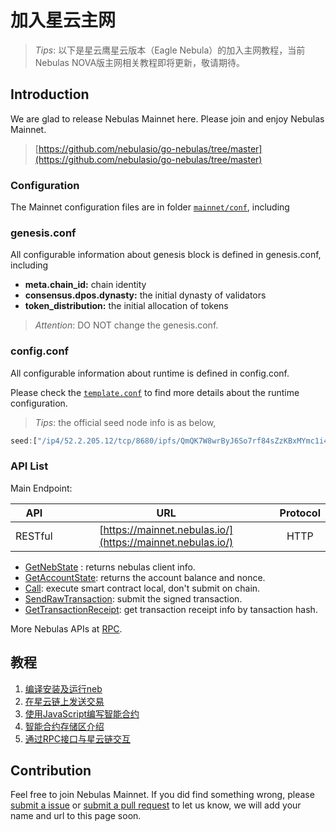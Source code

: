 # 加入星云主网

> _Tips_: 以下是星云鹰星云版本（Eagle Nebula）的加入主网教程，当前Nebulas NOVA版主网相关教程即将更新，敬请期待。

## Introduction

We are glad to release Nebulas Mainnet here. Please join and enjoy Nebulas Mainnet.


> [https://github.com/nebulasio/go-nebulas/tree/master](https://github.com/nebulasio/go-nebulas/tree/master)


### Configuration

The Mainnet configuration files are in folder [`mainnet/conf`](https://github.com/nebulasio/go-nebulas/tree/master/mainnet/conf), including

### genesis.conf

All configurable information about genesis block is defined in genesis.conf, including

* **meta.chain\_id:** chain identity
* **consensus.dpos.dynasty:** the initial dynasty of validators
* **token\_distribution:** the initial allocation of tokens

> _Attention_: DO NOT change the genesis.conf.

### config.conf

All configurable information about runtime is defined in config.conf.

Please check the [`template.conf`](https://github.com/smalloranges/wiki/tree/887270957eb99d971309610bc1fdafb6a2d9d552/resources/conf/template.conf) to find more details about the runtime configuration.

> _Tips_: the official seed node info is as below,

```javascript
seed:["/ip4/52.2.205.12/tcp/8680/ipfs/QmQK7W8wrByJ6So7rf84sZzKBxMYmc1i4a7JZsne93ysz5","/ip4/52.56.55.238/tcp/8680/ipfs/QmVy9AHxBpd1iTvECDR7fvdZnqXeDhnxkZJrKsyuHNYKAh","/ip4/13.251.33.39/tcp/8680/ipfs/QmVm5CECJdPAHmzJWN2X7tP335L5LguGb9QLQ78riA9gw3"]
```

### API List

Main Endpoint:

| API | URL | Protocol |
| --- | :---: | :---: |
| RESTful | [https://mainnet.nebulas.io/](https://mainnet.nebulas.io/) | HTTP |

* [GetNebState](https://github.com/nebulasio/wiki/blob/master/rpc.md#getnebstate) : returns nebulas client info.
* [GetAccountState](https://github.com/nebulasio/wiki/blob/master/rpc.md#getaccountstate): returns the account balance and nonce.
* [Call](https://github.com/nebulasio/wiki/blob/master/rpc.md#call): execute smart contract local, don't submit on chain.
* [SendRawTransaction](https://github.com/nebulasio/wiki/blob/master/rpc.md#sendrawtransaction): submit the signed transaction.
* [GetTransactionReceipt](https://github.com/nebulasio/wiki/blob/master/rpc.md#gettransactionreceipt): get transaction receipt info by tansaction hash.

More Nebulas APIs at [RPC](https://github.com/nebulasio/wiki/blob/master/rpc.md).

## 教程

1. [编译安装及运行neb](tutorials/01-installation.md)
2. [在星云链上发送交易](tutorials/02-transaction.md)
3. [使用JavaScript编写智能合约](tutorials/03-smart-contracts-javascript.md)
4. [智能合约存储区介绍](tutorials/04-smart-contract-storage.md)
5. [通过RPC接口与星云链交互](tutorials/05-interacting-with-nebulas-by-rpc-api.md)

## Contribution

Feel free to join Nebulas Mainnet. If you did find something wrong, please [submit a issue](https://github.com/nebulasio/go-nebulas/issues/new) or [submit a pull request](https://github.com/nebulasio/go-nebulas/pulls) to let us know, we will add your name and url to this page soon.

